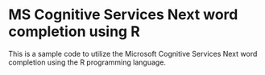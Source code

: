 # MS Cognitive Services Next word completion using R

This is a sample code to utilize the Microsoft Cognitive Services Next word completion using the R programming language.

